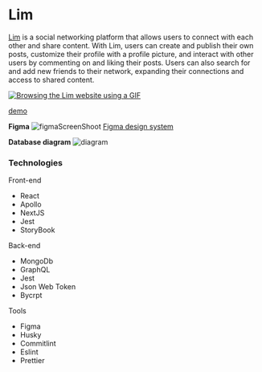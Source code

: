 <div id="desc">
  <h1>Lim</h1>
  <p><a href="https://lim-project.vercel.app/" target="_blank">Lim</a> is a social networking platform that allows users to connect with each other and share content. With Lim, users can create and publish their own posts, customize their profile with a profile picture, and interact with other users by commenting on and liking their posts. Users can also search for and add new friends to their network, expanding their connections and access to shared content.</p>
  <a href="https://youtu.be/WdJOcVGNUlM" target="_blank">
  <image src="https://user-images.githubusercontent.com/66533853/216764404-3bae52dc-afc6-435c-9707-ca50949398f9.gif" alt="Browsing the Lim website using a GIF" />
  </a>
</div>

[demo](https://youtu.be/WdJOcVGNUlM)

**Figma**
![figmaScreenShoot](https://user-images.githubusercontent.com/66533853/216764499-992e7df7-969b-4cee-af1b-37504a4111cd.png)
[Figma design system](https://www.figma.com/file/YpF9wNxntTvVpzt4XxWW2t/lim-project-team-library?node-id=411%3A2&t=ERGX1WjE3bo5ZEVw-1)

**Database diagram**
![diagram](https://user-images.githubusercontent.com/66533853/216764518-45339bad-e4c1-4166-87df-7dfaa39d54b9.png)

### Technologies
Front-end
  - React
  - Apollo
  - NextJS
  - Jest 
  - StoryBook

Back-end
  - MongoDb
  - GraphQL
  - Jest 
  - Json Web Token
  - Bycrpt

Tools
  - Figma
  - Husky
  - Commitlint
  - Eslint
  - Prettier
